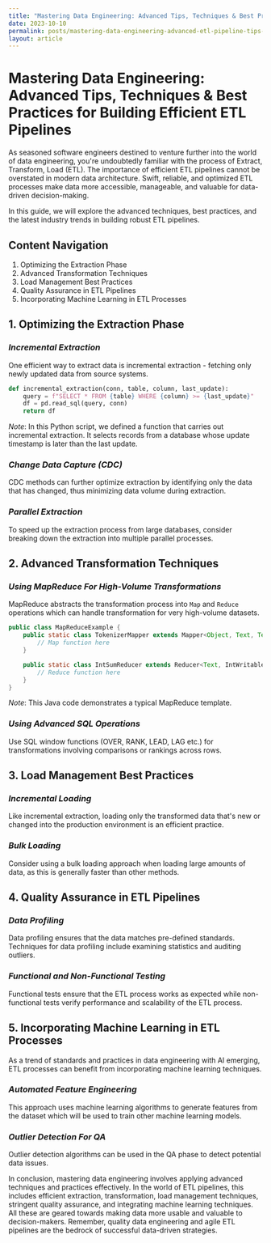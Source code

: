 ```yaml
---
title: "Mastering Data Engineering: Advanced Tips, Techniques & Best Practices for Building Efficient ETL Pipelines - A Guide for Senior Software Engineers"
date: 2023-10-10
permalink: posts/mastering-data-engineering-advanced-etl-pipeline-tips-best-practices-for-senior-software-engineers
layout: article
---
```


# Mastering Data Engineering: Advanced Tips, Techniques & Best Practices for Building Efficient ETL Pipelines

As seasoned software engineers destined to venture further into the world of data engineering, you're undoubtedly familiar with the process of Extract, Transform, Load (ETL). The importance of efficient ETL pipelines cannot be overstated in modern data architecture. Swift, reliable, and optimized ETL processes make data more accessible, manageable, and valuable for data-driven decision-making.

In this guide, we will explore the advanced techniques, best practices, and the latest industry trends in building robust ETL pipelines.

## Content Navigation

1. Optimizing the Extraction Phase
2. Advanced Transformation Techniques
3. Load Management Best Practices
4. Quality Assurance in ETL Pipelines
5. Incorporating Machine Learning in ETL Processes

## 1. Optimizing the Extraction Phase

### _Incremental Extraction_

One efficient way to extract data is incremental extraction - fetching only newly updated data from source systems.

```python
def incremental_extraction(conn, table, column, last_update):
    query = f"SELECT * FROM {table} WHERE {column} >= {last_update}"
    df = pd.read_sql(query, conn)
    return df
```

_Note_: In this Python script, we defined a function that carries out incremental extraction. It selects records from a database whose update timestamp is later than the last update.

### _Change Data Capture (CDC)_

CDC methods can further optimize extraction by identifying only the data that has changed, thus minimizing data volume during extraction.

### _Parallel Extraction_

To speed up the extraction process from large databases, consider breaking down the extraction into multiple parallel processes.

## 2. Advanced Transformation Techniques

### _Using MapReduce For High-Volume Transformations_

MapReduce abstracts the transformation process into `Map` and `Reduce` operations which can handle transformation for very high-volume datasets.

```java
public class MapReduceExample {
    public static class TokenizerMapper extends Mapper<Object, Text, Text, IntWritable>{
        // Map function here
    }

    public static class IntSumReducer extends Reducer<Text, IntWritable, Text, IntWritable> {
        // Reduce function here
    }
}
```

_Note_: This Java code demonstrates a typical MapReduce template.

### _Using Advanced SQL Operations_

Use SQL window functions (OVER, RANK, LEAD, LAG etc.) for transformations involving comparisons or rankings across rows.

## 3. Load Management Best Practices

### _Incremental Loading_

Like incremental extraction, loading only the transformed data that's new or changed into the production environment is an efficient practice.

### _Bulk Loading_

Consider using a bulk loading approach when loading large amounts of data, as this is generally faster than other methods.

## 4. Quality Assurance in ETL Pipelines

### _Data Profiling_

Data profiling ensures that the data matches pre-defined standards. Techniques for data profiling include examining statistics and auditing outliers.

### _Functional and Non-Functional Testing_

Functional tests ensure that the ETL process works as expected while non-functional tests verify performance and scalability of the ETL process.

## 5. Incorporating Machine Learning in ETL Processes

As a trend of standards and practices in data engineering with AI emerging, ETL processes can benefit from incorporating machine learning techniques.

### _Automated Feature Engineering_

This approach uses machine learning algorithms to generate features from the dataset which will be used to train other machine learning models.

### _Outlier Detection For QA_

Outlier detection algorithms can be used in the QA phase to detect potential data issues.

In conclusion, mastering data engineering involves applying advanced techniques and practices effectively. In the world of ETL pipelines, this includes efficient extraction, transformation, load management techniques, stringent quality assurance, and integrating machine learning techniques. All these are geared towards making data more usable and valuable to decision-makers. Remember, quality data engineering and agile ETL pipelines are the bedrock of successful data-driven strategies.
